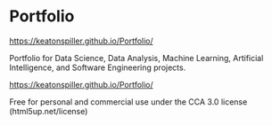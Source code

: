 # Portfolio

https://keatonspiller.github.io/Portfolio/

Portfolio for Data Science, Data Analysis, Machine Learning, Artificial Intelligence, and Software Engineering projects.

https://keatonspiller.github.io/Portfolio/

Free for personal and commercial use under the CCA 3.0 license (html5up.net/license)